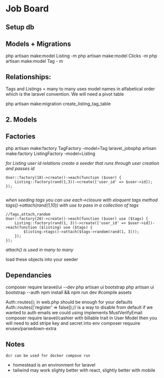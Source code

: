 # Job Board

## Setup db

## Models + Migrations

php artisan make:model Listing -m
php artisan make:model Clicks -m
php artisan make:model Tag - m

## Relationships:

Tags and Listings = many to many uses model names in alfabetical order which is the laravel convention. We will need a pivot table

php artisan make:migration create_listing_tag_table



## 2. Models

## Factories

php artisan make:factory TagFactory -model=Tag
laravel_jobsphp artisan make:factory ListingFactory -model=Listing

*for Listing user id relations create a seeder that runs through user creation and passes id*

```
User::factory(10)->create()->each(function ($user) {
    Listing::factory(rand(1,3))->create(['user_id' => $user->id]);
}); 
 
```

*when seeding tags you can use each->closure with eloquent tags method tags()->attach(rand(1,10)) with use to pass in a collection of tags*



```
//Tags,attach,random 
User::factory(20)->create()->each(function ($user) use ($tags) {
    Listing::factory(rand(1, 3))->create(['user_id' => $user->id])->each(function ($listing) use ($tags) {
        $listing->tags()->attach($tags->random(rand(1, 3)));
    });
});
```

*attach() is used in many to many*

load these objects into your seeder 

## Dependancies 
composer require laravel/ui --dev
php artisan ui bootstrap 
php artisan ui bootstrap --auth
npm install && npm run dev #compile assets

Auth::routes(); in web.php should be enough for your defaults
Auth::routes(['register' => false]);// is a way to disable from default
if we wanted to auth emails we could using  implements MustVerifyEmail
composer require laravel/cashier
with billable trait in User Model
then you will need to add stripe key and secret into env
composer requuire erusev/parsedown-extra


## Notes

`dcr can be used for docker compose run`

- homestead is an environment for laravel
- tailwind may work slighty better with react, slightly better with mobile
